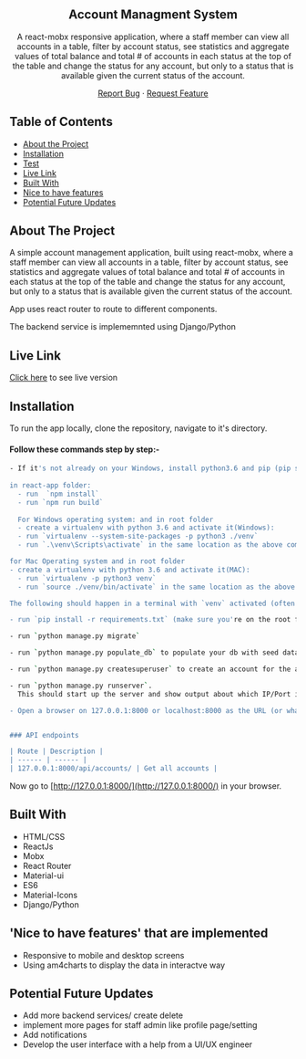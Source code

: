 
<!-- PROJECT LOGO -->

<br />
<p align="center">

  <h2 align="center">Account Managment System</h2>
  <p align="center">A react-mobx responsive application, where a staff member can view all accounts in a table, filter by account status, see statistics and aggregate values of total balance and total # of accounts in each
status at the top of the table and change the status for any account, but only to a status that is available given the current
status of the account.</p>
  <p align="center">
    <a href="https://github.com/RahafTahayneh/account-management-system/issues">Report Bug</a>
    · 
    <a href="https://github.com/RahafTahayneh/account-management-system/issues">Request Feature</a>
  </p>
</p>

<!-- TABLE OF CONTENTS -->
## Table of Contents

* [About the Project](#about-the-project)
* [Installation](#installation)
* [Test](#test)
* [Live Link](#Live-Link)
* [Built With](#built-with)
* [Nice to have features](#nice-to-have-features)
* [Potential Future Updates](#potential-future-updates)


<!-- ABOUT THE PROJECT -->
## About The Project
A simple account management application, built using react-mobx, where a staff member can view all accounts in a table, filter by account status, see statistics and aggregate values of total balance and total # of accounts in each
status at the top of the table and change the status for any account, but only to a status that is available given the current
status of the account.

App uses react router to route to different components. 

The backend service is implememnted using Django/Python
<!-- Live Link  -->

## Live Link

[Click here]() to see live version

<!-- INSTALLATION -->

## Installation

To run the app locally, clone the repository, navigate to it's directory.

#### Follow these commands step by step:-

```bash
- If it's not already on your Windows, install python3.6 and pip (pip should come with it) \* Note: Python 3.7.x is not yet supported.
  
in react-app folder:
  - run  `npm install`
  - run `npm run build`
  
  For Windows operating system: and in root folder
  - create a virtualenv with python 3.6 and activate it(Windows):
  - run `virtualenv --system-site-packages -p python3 ./venv`
  - run `.\venv\Scripts\activate` in the same location as the above command

for Mac Operating system and in root folder
- create a virtualenv with python 3.6 and activate it(MAC):
  - run `virtualenv -p python3 venv`
  - run `source ./venv/bin/activate` in the same location as the above command

The following should happen in a terminal with `venv` activated (often this means you can see the `venv` name in the beginning of the terminal prompt):

- run `pip install -r requirements.txt` (make sure you're on the root folder of the repo where requirement.txt is)

- run `python manage.py migrate`

- run `python manage.py populate_db` to populate your db with seed data.

- run `python manage.py createsuperuser` to create an account for the admin. You can view the admin dashboard here: `127.0.0.1:8000/admin`

- run `python manage.py runserver`.
  This should start up the server and show output about which IP/Port it's running on (usually 127.0.0.1:8000)

- Open a browser on 127.0.0.1:8000 or localhost:8000 as the URL (or whatever URL the previous command displayed)


### API endpoints

| Route | Description |
| ------ | ------ |
| 127.0.0.1:8000/api/accounts/ | Get all accounts |
```

Now go to [http://127.0.0.1:8000/](http://127.0.0.1:8000/) in your browser.

<!-- BUILD WITH -->

## Built With

- HTML/CSS
- ReactJs
- Mobx
- React Router
- Material-ui
- ES6
- Material-Icons
- Django/Python


<!-- Nice to have features -->

## 'Nice to have features' that are implemented
- Responsive to mobile and desktop screens
- Using am4charts to display the data in interactve way  

<!-- potential future updates -->

## Potential Future Updates

- Add more backend services/ create delete 
- implement more pages for staff admin like profile page/setting
- Add notifications
- Develop the user interface with a help from a UI/UX engineer

